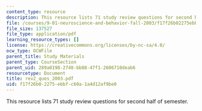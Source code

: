 ```yaml
---
content_type: resource
description: This resource lists 71 study review questions for second half of semester.
file: /courses/9-01-neuroscience-and-behavior-fall-2003/f17f26b02275ebbfc60a1a4d12af9be0_rev2_ques_2003.pdf
file_size: 137527
file_type: application/pdf
learning_resource_types: []
license: https://creativecommons.org/licenses/by-nc-sa/4.0/
ocw_type: OCWFile
parent_title: Study Materials
parent_type: CourseSection
parent_uid: 289a0198-2748-bb88-47f1-2606710deab6
resourcetype: Document
title: rev2_ques_2003.pdf
uid: f17f26b0-2275-ebbf-c60a-1a4d12af9be0
---
```

This resource lists 71 study review questions for second half of semester.